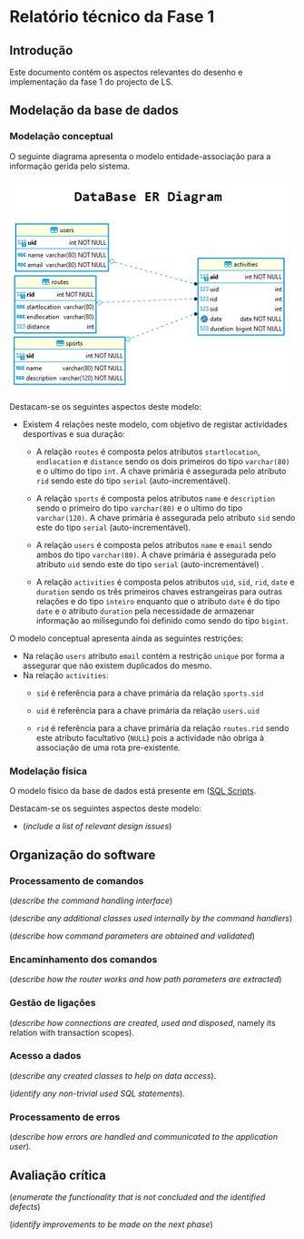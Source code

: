 # Relatório técnico da Fase 1

## Introdução

Este documento contém os aspectos relevantes do desenho e implementação da fase 1 do projecto de LS.

## Modelação da base de dados

### Modelação conceptual ###

O seguinte diagrama apresenta o modelo entidade-associação para a informação gerida pelo sistema. 

![Diagrama Entidade-associação](ERDiagram.png)

Destacam-se os seguintes aspectos deste modelo:

* Existem 4 relações neste modelo, com objetivo de registar actividades desportivas e sua duração:
    * A relação `routes` é composta pelos atributos `startlocation`, `endlocation` e `distance` sendo os dois primeiros do tipo `varchar(80)` e o ultimo do tipo `int`. A chave primária é assegurada pelo atributo `rid` sendo este do tipo `serial` (auto-incrementável). 
    
    * A relação `sports` é composta pelos atributos `name` e `description` sendo o primeiro do tipo `varchar(80)` e o ultimo do tipo `varchar(120)`. A chave primária é assegurada pelo atributo `sid` sendo este do tipo `serial` (auto-incrementável).
    
    * A relação `users` é composta pelos atributos `name` e `email` sendo ambos do tipo `varchar(80)`. A chave primária é assegurada pelo atributo `uid` sendo este do tipo `serial` (auto-incrementável) .
    
    * A relação `activities` é composta pelos atributos `uid`, `sid`, `rid`, `date` e `duration` sendo os três primeiros chaves estrangeiras para outras relações e do tipo `inteiro` enquanto que o atributo `date` é do tipo `date` e o atributo `duration` pela necessidade de armazenar informação ao milisegundo foi definido como sendo do tipo `bigint`.


O modelo conceptual apresenta ainda as seguintes restrições:

* Na relação `users` atributo `email` contém a restrição `unique` por forma a assegurar que não existem duplicados do mesmo.
* Na relação  `activities`:
    * `sid` é referência para a chave primária da relação `sports.sid`
    
    * `uid` é referência para a chave primária da relação `users.uid`
    
    * `rid` é referência para a chave primária da relação `routes.rid` sendo este atributo facultativo (`NULL`) pois a actividade não obriga à associação de uma rota pre-existente.
    
### Modelação física ###

O modelo físico da base de dados está presente em ([SQL Scripts](../).

Destacam-se os seguintes aspectos deste modelo:

* (_include a list of relevant design issues_)

## Organização do software

### Processamento de comandos

(_describe the command handling interface_)

(_describe any additional classes used internally by the command handlers_)

(_describe how command parameters are obtained and validated_)

### Encaminhamento dos comandos

(_describe how the router works and how path parameters are extracted_)

### Gestão de ligações

(_describe how connections are created, used and disposed_, namely its relation with transaction scopes).

### Acesso a dados

(_describe any created classes to help on data access_).

(_identify any non-trivial used SQL statements_).

### Processamento de erros

(_describe how errors are handled and communicated to the application user_).

## Avaliação crítica

(_enumerate the functionality that is not concluded and the identified defects_)

(_identify improvements to be made on the next phase_)
